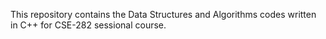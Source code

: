 This repository contains the Data Structures and Algorithms codes written in C++ for CSE-282 sessional course.

